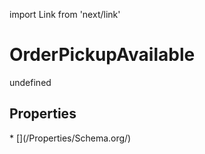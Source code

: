 import Link from 'next/link'
# OrderPickupAvailable

undefined

## Properties

<Grid>
* [](/Properties/Schema.org/)

</Grid>

